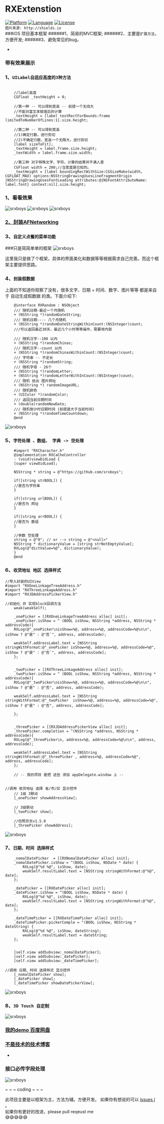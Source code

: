 # RXExtenstion
[![Platform](https://img.shields.io/badge/platform-iOS-red.svg)](https://developer.apple.com/iphone/index.action)
[![Language](http://img.shields.io/badge/language-OC-yellow.svg?style=flat
             )](https://en.wikipedia.org/wiki/Objective-C)
[![License](https://img.shields.io/badge/license-MIT-blue.svg)](http://mit-license.org)
<br> `图片来源: http://shields.io`
<br>
###iOS 项目基本框架
######1、简易的MVC框架;
######2、主要是`扩展方法`，方便开发;
######3、避免常见的bug。

-
### 带有效果展示
### 1、`UILabel自适应高度的3种方法`
```objc

    //label高度
    CGFloat _textHeight = 0;

    //第一种 -- 可以得到宽高 -- 前提一个无线大
    //不能对富文本赋值后的计算
    _textHeight = [label textRectForBounds:frame limitedToNumberOfLines:1].size.height;

    //第二种 -- 可以得到宽高
    //1)确定行数，进行剪切
    //2)不确定行数，宽高一个无限大，进行剪切
    [label sizeToFit];
    _textHeight = label.frame.size.height;
    _textWidth = label.frame.size.width;

    //第三种 对于特殊文字、字符，计算的结果并不满人意
    CGFloat width = 200;//当宽度是已知的。
    _textHeight = [label boundingRectWithSize:CGSizeMake(width, CGFLOAT_MAX) options:NSStringDrawingUsesLineFragmentOrigin |NSStringDrawingUsesFontLeading attributes:@{NSFontAttributeName: label.font} context:nil].size.height;
```
### 1、看看效果
![srxboys](https://github.com/srxboys/RXExtenstion/blob/master/srxboys/label/srxboys_UILabel1.gif)
![srxboys](https://github.com/srxboys/RXExtenstion/blob/master/srxboys/label/srxboys_UILabel2.gif)
![srxboys](https://github.com/srxboys/RXExtenstion/blob/master/srxboys/label/srxboys_UILabel3.gif)

### [2、](http://weibo.com/1759864273/Dxsiixb4M?from=page_1005051759864273_profile&wvr=6&mod=weibotime&type=comment#_rnd1465802552136)[封装AFNetworking](http://blog.csdn.net/srxboys/article/details/50774553)

### 3、`自定义点餐的菜单功能`
###只是简简单单的框架
![srxboys](https://github.com/srxboys/RXExtenstion/blob/master/srxboys/Menu/srxboys_Menu.gif)

这里我只是做了个框架，具体的界面美化和数据等等根据需求自己完善。而这个框架主要提供思路。

### 4、`封装假数据`
上面的不知道你观察了没有，很多文字、日期 + 时间、数字、图片等等 都是来自于 自动生成假数据 的类。下面介绍下:
```objc
    @interface RXRandom : NSObject
    /// 随机日期-最近一个月随机 
    + (NSString *)randomDateString;
    /// 随机日期---- 几个月随机
    + (NSString *)randomDateStringWithinCount:(NSInteger)count;
    ///可以返回最近30天，最近几个小时等等操作，需要改内部

    /// 随机汉字--100 以内
    + (NSString *)randomChinas;
    /// 随机汉字--count 以内
    + (NSString *)randomChinasWithinCount:(NSInteger)count;
    /// 字符串 -- 不定长
    + (NSString *)randomString;
    /// 随机字母 - 26个
    + (NSString *)randomLetter;
    + (NSString *)randomLetterWithInCount:(NSInteger)count;
    /// 随机 给出 图片网址
    + (NSString *) randomImageURL;
    /// 随机颜色
    + (UIColor *)randomColor;
    /// 返回当前日期时间
    + (double)randomNowDate;
    /// 随机倒计时日期时间 (前提是大于当前时间)
    + (NSString *)randomTimeCountdown;
    @end
```
![srxboys](https://github.com/srxboys/RXExtenstion/blob/master/srxboys/falseData/srxboys_falseData.gif)

### 5、`字符处理 、数组、 字典 -> 空处理`
```objc
    #import "RXCharacter.h"
    @implementation RXCaCheController
    - (void)viewDidLoad {
    [super viewDidLoad];

    NSString * string = @"https://github.com/srxboys";

    if([string strBOOL]) {
    //是否为字符串
    }

    if([string urlBOOL]) {
    //是否为 网址
    }

    if([string arrBOOL]) {
    //是否为 数组
    }

    //参数 空处理
    string = @"0"; // or --> string = @"<null>"
    NSString * dictionaryValue = [string strNotEmptyValue];
    RXLog(@"dictValue=%@", dictionaryValue);
    }
    @end
```

### 6、`收货地址 地区 选择样式`
```objc
//导入封装的UIView
#import "RXOneLinkageTreeAddress.h"
#import "RXThreeLinkageAddress.h"
#import "RXJDAddressPickerView.h"

//初始化 并 实现block回调方法
    weak(weakSelf);

    _onePicker = [[RXOneLinkageTreeAddress alloc] init];
    _onePicker.isShow = ^ (BOOL isShow, NSString *address, NSString * addressCode){
    RXLog(@"_onePicker\nisShow=%@, address=%@, addressCode=%@\n\n", isShow ? @"是" : @"否`", address, addressCode);

    weakSelf.addressLabel.text = [NSString stringWithFormat:@"_onePicker isShow=%@, address=%@, addressCode=%@", isShow ? @"是" : @"否`", address, addressCode];
    };


    _twoPicker = [[RXThreeLinkageAddress alloc] init];
    _twoPicker.isShow = ^ (BOOL isShow, NSString *address, NSString * addressCode){
    RXLog(@"_twoPicker\nisShow=%@, address=%@, addressCode=%@\n\n", isShow ? @"是" : @"否", address, addressCode);

    weakSelf.addressLabel.text = [NSString stringWithFormat:@"_twoPicker  isShow=%@, address=%@, addressCode=%@", isShow ? @"是" : @"否", address, addressCode];

    };


    _threePicker = [[RXJDAddressPickerView alloc] init];
    _threePicker.completion = ^(NSString *address, NSString * addressCode){
    RXLog(@"_threePicker\n, address=%@, addressCode=%@\n\n", address, addressCode);

    weakSelf.addressLabel.text = [NSString stringWithFormat:@"_threePicker , address=%@, addressCode=%@", address, addressCode];
    };

    // -- 我的项目 是把 这些 添加 appDelegate.window 上 --


//调用 收货地址 选择 省/市/区 显示控件
    // 1级 3联动
    [_onePicker showAddressView];

    // 3级联动
    [_twoPicker show];

    //仿照京东v1.5.0
    [_threePicker showAddress];

```
![srxboys](https://github.com/srxboys/RXExtenstion/blob/master/srxboys/address/address.gif)

### 7、`日期、时间 选择样式`
```objc
    _nomalDatePicker  = [[RXNomalDatePicker alloc] init];
    _nomalDatePicker.isShow = ^(BOOL isShow, NSDate * date) {
        RXLog(@"%d %@", isShow, date);
        weakSelf.resultLabel.text = [NSString stringWithFormat:@"%@", date];
    };

    _datePicker = [[RXDatePicker alloc] init];
    _datePicker.isShow = ^(BOOL isShow, NSDate * date) {
        RXLog(@"%d %@", isShow, date);
        weakSelf.resultLabel.text = [NSString stringWithFormat:@"%@", date];
    };

    _dateTimePicker = [[RXDateTimePicker alloc] init];
    _dateTimePicker.pickerComple = ^(BOOL isShow, NSString * dateString) {
        RXLog(@"%d %@", isShow, dateString);
        weakSelf.resultLabel.text = dateString;
    };


    [self.view addSubview:_nomalDatePicker];
    [self.view addSubview:_datePicker];
    [self.view addSubview:_dateTimePicker];

//调用 日期、时间 选择样式 显示控件
    [_nomalDatePicker show];
    [_datePicker show];
    [_dateTimePicker showDatePickerView];

```
![srxboys](https://github.com/srxboys/RXExtenstion/blob/master/srxboys/datePicker/datePicker.gif)

### 8、`3D Touch 自定制`
![srxboys](https://github.com/srxboys/RXExtenstion/blob/master/srxboys/3DTouch/srxboys_3DTouch.gif)


### [我的demo 百度网盘](http://pan.baidu.com/s/1hqH9ZNI) 

### [不是技术的技术博客](http://weibo.com/srxboys)
-
### 接口必传字段处理
![srxboys](https://github.com/srxboys/RXExtenstion/blob/master/AFNS.png)


~ ~ ~  coding ~ ~ ~ 

此项目主要是以框架为主，方法为辅。方便开发。 
如果你有想说的可以 [issues I](https://github.com/srxboys/RXExtenstion/issues/new) 。<br>
如果你有更好的改进，please pull reqeust me <br>
:sweat_smile::sweat_smile::sweat_smile::sweat_smile::sweat_smile:

